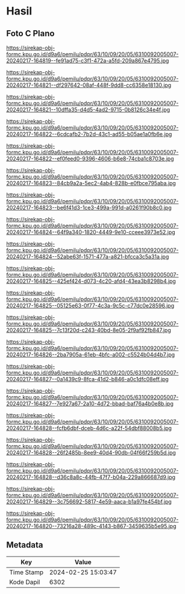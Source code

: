# Hasil

## Foto C Plano

https://sirekap-obj-formc.kpu.go.id/d9a6/pemilu/pdpr/63/10/09/20/05/6310092005007-20240217-164819--fe91ad75-c3f1-472a-a5fd-209a867e4795.jpg

https://sirekap-obj-formc.kpu.go.id/d9a6/pemilu/pdpr/63/10/09/20/05/6310092005007-20240217-164821--df297642-08af-448f-9dd8-cc6358e18130.jpg

https://sirekap-obj-formc.kpu.go.id/d9a6/pemilu/pdpr/63/10/09/20/05/6310092005007-20240217-164821--10dffa35-d4d5-4ad2-9715-0b8126c34e4f.jpg

https://sirekap-obj-formc.kpu.go.id/d9a6/pemilu/pdpr/63/10/09/20/05/6310092005007-20240217-164822--6cdcafb2-7b2d-43c1-ad55-b05ae1a0fb6e.jpg

https://sirekap-obj-formc.kpu.go.id/d9a6/pemilu/pdpr/63/10/09/20/05/6310092005007-20240217-164822--ef0feed0-9396-4606-b6e8-74cba1c8703e.jpg

https://sirekap-obj-formc.kpu.go.id/d9a6/pemilu/pdpr/63/10/09/20/05/6310092005007-20240217-164823--84cb9a2a-5ec2-4ab4-828b-e0fbce795aba.jpg

https://sirekap-obj-formc.kpu.go.id/d9a6/pemilu/pdpr/63/10/09/20/05/6310092005007-20240217-164823--be6f41d3-1ce3-499a-991d-a0261f90b8c0.jpg

https://sirekap-obj-formc.kpu.go.id/d9a6/pemilu/pdpr/63/10/09/20/05/6310092005007-20240217-164824--64f9a340-1820-4449-9e10-cceee3973e52.jpg

https://sirekap-obj-formc.kpu.go.id/d9a6/pemilu/pdpr/63/10/09/20/05/6310092005007-20240217-164824--52abe63f-1571-477a-a821-bfcca3c5a31a.jpg

https://sirekap-obj-formc.kpu.go.id/d9a6/pemilu/pdpr/63/10/09/20/05/6310092005007-20240217-164825--425ef424-d073-4c20-afd4-43ea3b8298b4.jpg

https://sirekap-obj-formc.kpu.go.id/d9a6/pemilu/pdpr/63/10/09/20/05/6310092005007-20240217-164825--05125e63-0f77-4c3a-9c5c-c77dc0e28596.jpg

https://sirekap-obj-formc.kpu.go.id/d9a6/pemilu/pdpr/63/10/09/20/05/6310092005007-20240217-164825--7c13f20d-c243-40bd-8e05-2f9af92fb847.jpg

https://sirekap-obj-formc.kpu.go.id/d9a6/pemilu/pdpr/63/10/09/20/05/6310092005007-20240217-164826--2ba7905a-61eb-4bfc-a002-c5524b04d4b7.jpg

https://sirekap-obj-formc.kpu.go.id/d9a6/pemilu/pdpr/63/10/09/20/05/6310092005007-20240217-164827--0a1439c9-8fca-41d2-b846-a0c1dfc08eff.jpg

https://sirekap-obj-formc.kpu.go.id/d9a6/pemilu/pdpr/63/10/09/20/05/6310092005007-20240217-164827--7e927a67-2a10-4d72-bbad-baf76a4b0e8b.jpg

https://sirekap-obj-formc.kpu.go.id/d9a6/pemilu/pdpr/63/10/09/20/05/6310092005007-20240217-164828--fcfb6dbf-dceb-4d6c-a22f-54dbf88008b5.jpg

https://sirekap-obj-formc.kpu.go.id/d9a6/pemilu/pdpr/63/10/09/20/05/6310092005007-20240217-164828--26f2485b-8ee9-40d4-90db-04f66f259b5d.jpg

https://sirekap-obj-formc.kpu.go.id/d9a6/pemilu/pdpr/63/10/09/20/05/6310092005007-20240217-164828--d36c8a8c-44fb-47f7-b04a-229a866687d9.jpg

https://sirekap-obj-formc.kpu.go.id/d9a6/pemilu/pdpr/63/10/09/20/05/6310092005007-20240217-164829--3c756692-5817-4e59-aaca-b1a97fe454bf.jpg

https://sirekap-obj-formc.kpu.go.id/d9a6/pemilu/pdpr/63/10/09/20/05/6310092005007-20240217-164820--73216a28-489c-4143-b867-3459635b5e95.jpg


## Metadata

| Key        | Value               |
| ---------- | ------------------- |
| Time Stamp | 2024-02-25 15:03:47 |
| Kode Dapil | 6302                |



